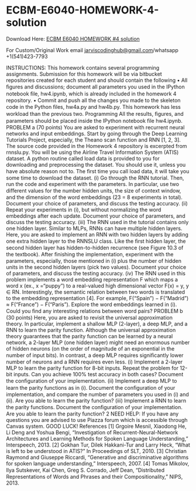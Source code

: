 # ECBM-E6040-HOMEWORK-4-solution

Download Here: [ECBM E6040 HOMEWORK #4 solution](https://jarviscodinghub.com/assignment/ecbm-e6040-homework-4-solution/)

For Custom/Original Work email jarviscodinghub@gmail.com/whatsapp +1(541)423-7793

INSTRUCTIONS: This homework contains several programming assignments. Submission for this homework will be via bitbucket repositories created for each student and should contain the following • All ﬁgures and discussions; document all parameters you used in the IPython notebook ﬁle, hw4.ipynb, which is already included in the homework 4 repository. • Commit and push all the changes you made to the skeleton code in the Python ﬁles, hw4a.py and hw4b.py.
This homework has less workload than the previous two.
Programming
All the results, ﬁgures, and parameters should be placed inside the IPython notebook ﬁle hw4.ipynb.
PROBLEM a (70 points)
You are asked to experiment with recurrent neural networks and input embeddings. Start by going through the Deep Learning Tutorials Project, especially, the Theano scan function and RNN [1, 2, 3]. The source code provided in the Homework 4 repository is excerpted from rnnslu.py.
You will be using the Airline Travel Information System (ATIS) dataset. A python routine called load data is provided to you for downloading and preprocessing the dataset. You should use it, unless you have absolute reason not to. The ﬁrst time you call load data, it will take you some time to download the dataset.
(i) Go through the RNN tutorial. Then, run the code and experiment with the parameters. In particular, use two diﬀerent values for the number hidden units, the size of context window, and the dimension of the word embeddings (23 = 8
experiments in total). Document your choice of parameters, and discuss the testing accuracy.
(ii) Repeat your experiments in (i), but without normalizing the word embeddings after each update. Document your choice of parameters, and discuss the testing accuracy.
(iii) The RNN used in the tutorial contains only one hidden layer. Similar to MLPs, RNNs can have multiple hidden layers. Here, you are asked to implement an RNN with two hidden layers by adding one extra hidden layer to the RNNSLU class. Like the ﬁrst hidden layer, the second hidden layer has hidden-to-hidden recurrence (see Figure 10.3 of the textbook). After ﬁnishing the implementation, experiment with the parameters, especially, those mentioned in (i) plus the number of hidden units in the second hidden layers (pick two values). Document your choice of parameters, and discuss the testing accuracy.
(iv) The RNN used in this problem implements a word embedding representation F which maps a word x (ex., x =“puppy”) to a real-valued high dimensional vector F(x) = y, y ∈ RN. Interestingly, the semantic relation between two words is translated to the embedding representation [4]. For example, F(“Spain”) − F(“Madrid”) ≈ F(“France”) − F(“Paris”). Explore the word embeddings learned in (i). Could you ﬁnd any interesting relations between word pairs?
PROBLEM b (30 points)
Here, you are asked to revisit the universal approximation theory. In particular, implement a shallow MLP (2-layer), a deep MLP, and a RNN to learn the parity function. Although the universal approximation theory guarantees that the parity function can be learned by a neural network, a 2-layer MLP (one hidden layer) might need an enormous number of hidden neurons (on the order of magnitude of an exponential in the number of input bits). In contrast, a deep MLP requires signiﬁcantly lower number of neurons and a RNN requires even less.
(i) Implement a 2-layer MLP to learn the parity function for 8-bit inputs. Repeat the problem for 12-bit inputs. Can you achieve 100% test accuracy in both cases? Document the conﬁguration of your implementation.
(ii) Implement a deep MLP to learn the parity functions as in (i). Document the conﬁguration of your implementation, and compare the number of parameters you used in (i) and (ii). Are you able to learn the parity function?
(iii) Implement a RNN to learn the parity functions. Document the conﬁguration of your implementation. Are you able to learn the parity function?
2
NEED HELP:
If you have any questions you are advised to use Piazza forum which is accessible through Canvas system.
GOOD LUCK!
References
[1] Grgoire Mesnil, Xiaodong He, Li Deng and Yoshua Bengi, “Investigation of Recurrent-Neural-Network Architectures and Learning Methods for Spoken Language Understanding,” Interspeech, 2013.
[2] Gokhan Tur, Dilek Hakkani-Tur and Larry Heck, “What is left to be understood in ATIS?” In Proceedings of SLT, 2010.
[3] Christian Raymond and Giuseppe Riccardi, “Generative and discriminative algorithms for spoken language understanding,” Interspeech, 2007.
[4] Tomas Mikolov, Ilya Sutskever, Kai Chen, Greg S. Corrado, Jeﬀ Dean, “Distributed Representations of Words and Phrases and their Compositionality,” NIPS, 2013.
